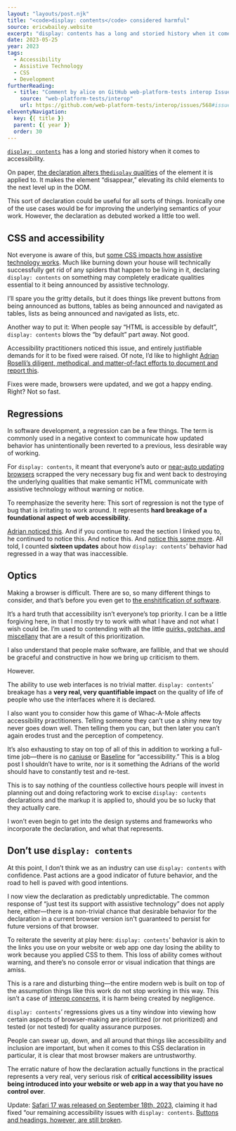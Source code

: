 ```yaml
---
layout: "layouts/post.njk"
title: "<code>display: contents</code> considered harmful"
source: ericwbailey.website
excerpt: "display: contents has a long and storied history when it comes to accessibility."
date: 2023-05-25
year: 2023
tags:
  - Accessibility
  - Assistive Technology
  - CSS
  - Development
furtherReading:
  - title: "Comment by alice on GitHub web-platform-tests interop Issue #568: display: contents"
    source: "web-platform-tests/interop"
    url: https://github.com/web-platform-tests/interop/issues/568#issuecomment-1756320416
eleventyNavigation:
  key: {{ title }}
  parent: {{ year }}
  order: 30
---
```


[`display: contents`](https://www.w3.org/TR/css-display-3/#box-generation) has a long and storied history when it comes to accessibility.

On paper, [the declaration alters the`display` qualities](https://bitsofco.de/how-display-contents-works/) of the element it is applied to. It makes the element “disappear,” elevating its child elements to the next level up in the DOM.

This sort of declaration could be useful for all sorts of things. Ironically one of the use cases would be for improving the underlying semantics of your work. However, the declaration as debuted worked a little too well.

## CSS and accessibility

Not everyone is aware of this, but [some CSS impacts how assistive technology works](https://scribe.rip/@matuzo/writing-css-with-accessibility-in-mind-8514a0007939). Much like burning down your house will technically successfully get rid of any spiders that happen to be living in it, declaring `display: contents` on something may completely eradicate qualities essential to it being announced by assistive technology.

I’ll spare you the gritty details, but it does things like prevent buttons from being announced as buttons, tables as being announced and navigated as tables, lists as being announced and navigated as lists, etc.

Another way to put it: When people say “HTML is accessible by default”, `display: contents` blows the “by default” part away. Not good.

Accessibility practitioners noticed this issue, and entirely justifiable demands for it to be fixed were raised. Of note, I’d like to highlight [Adrian Roselli’s diligent, methodical, and matter-of-fact efforts to document and report this](https://adrianroselli.com/2018/05/display-contents-is-not-a-css-reset.html).

Fixes were made, browsers were updated, and we got a happy ending. Right? Not so fast.

## Regressions

In software development, a regression can be a few things. The term is commonly used in a negative context to communicate how updated behavior has unintentionally been reverted to a previous, less desirable way of working.

For `display: contents`, it meant that everyone’s auto or [near-auto updating browsers](https://css-tricks.com/evergreen-does-not-mean-immediately-available/#aa-the-browsers-themselves) scrapped the very necessary bug fix and went back to destroying the underlying qualities that make semantic HTML communicate with assistive technology without warning or notice.

To reemphasize the severity here: This sort of regression is not the type of bug that is irritating to work around. It represents <strong>hard breakage of a foundational aspect of web accessibility</strong>.

[Adrian noticed this](https://adrianroselli.com/2022/07/its-mid-2022-and-browsers-mostly-safari-still-break-accessibility-via-display-properties.html#Update01). And if you continue to read the section I linked you to, he continued to notice this. And notice this. And [notice this some more](https://toot.cafe/@aardrian/110425545589928325). All told, I counted **sixteen updates** about how `display: contents`’ behavior had regressed in a way that was inaccessible.

## Optics

Making a browser is difficult. There are so, so many different things to consider, and that’s before you even get to [the enshitification of software](https://www.businessinsider.com/tech-companies-ruining-apps-websites-internet-worse-google-facebook-amazon-2023-3).

It’s a hard truth that accessibility isn’t everyone’s top priority. I can be a little forgiving here, in that I mostly try to work with what I have and not what I wish could be. I’m used to contending with all the little [quirks, gotchas, and miscellany](https://a11ysupport.io/tests/tech__html__select) that are a result of this prioritization.

I also understand that people make software, are fallible, and that we should be graceful and constructive in how we bring up criticism to them.

However.

The ability to use web interfaces is no trivial matter. `display: contents`’ breakage has a <strong>very real, very quantifiable impact</strong> on the quality of life of people who use the interfaces where it is declared.

I also want you to consider how this game of Whac-A-Mole affects accessibility practitioners. Telling someone they can’t use a shiny new toy never goes down well. Then telling them you can, but then later you can’t again erodes trust and the perception of competency.

It’s also exhausting to stay on top of all of this in addition to working a full-time job—there is no [caniuse](https://caniuse.com/) or [Baseline](https://web.dev/baseline/) for “accessibility.” This is a blog post I shouldn’t have to write, nor is it something the Adrians of the world should have to constantly test and re-test.

This is to say nothing of the countless collective hours people will invest in planning out and doing refactoring work to excise `display: contents` declarations and the markup it is applied to, should you be so lucky that they actually care.

I won’t even begin to get into the design systems and frameworks who incorporate the declaration, and what that represents.

## Don’t use `display: contents`

At this point, I don’t think we as an industry can use `display: contents` with confidence. Past actions are a good indicator of future behavior, and the road to hell is paved with good intentions.

I now view the declaration as predictably unpredictable. The common response of “just test its support with assistive technology” does not apply here, either—there is a non-trivial chance that desirable behavior for the declaration in a current browser version isn't guaranteed to persist for future versions of that browser.

To reiterate the severity at play here: `display: contents`’ behavior is akin to the links you use on your website or web app one day losing the ability to work because you applied CSS to them. This loss of ability comes without warning, and there’s no console error or visual indication that things are amiss.

This is a rare and disturbing thing—the entire modern web is built on top of the assumption things like this work do not stop working in this way. This isn’t a case of [interop concerns](https://web.dev/interop-2022/), it is harm being created by negligence.

`display: contents`’ regressions gives us a tiny window into viewing how certain aspects of browser-making are prioritized (or not prioritized) and tested (or not tested) for quality assurance purposes.

People can swear up, down, and all around that things like accessibility and inclusion are important, but when it comes to this CSS declaration in particular, it is clear that most browser makers are untrustworthy.

The erratic nature of how the declaration actually functions in the practical represents a very real, very serious risk of <strong>critical accessibility issues being introduced into your website or web app in a way that you have no control over</strong>.

Update: [Safari 17 was released on September 18th, 2023](https://webkit.org/blog/14445/webkit-features-in-safari-17-0/), claiming it had fixed “our remaining accessibility issues with `display: contents`. [Buttons and headings, however, are still broken](https://adrianroselli.com/2022/07/its-mid-2022-and-browsers-mostly-safari-still-break-accessibility-via-display-properties.html#Update23).